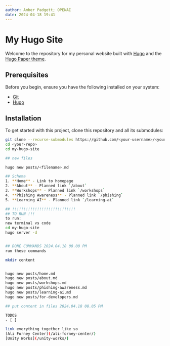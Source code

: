 ```yaml
---
author: Amber Padgett; OPENAI
date: 2024-04-18 19:41
---
```


# My Hugo Site

Welcome to the repository for my personal website built with [Hugo](https://gohugo.io/) and the [Hugo Paper theme](https://github.com/nanxiaobei/hugo-paper).

## Prerequisites

Before you begin, ensure you have the following installed on your system:
- [Git](https://git-scm.com/)
- [Hugo](https://gohugo.io/getting-started/installing/)

## Installation

To get started with this project, clone this repository and all its submodules:

```bash
git clone --recurse-submodules https://github.com/<your-username>/<your-repo>.git
cd <your-repo>
cd my-hugo-site

## new files

hugo new posts/<filename>.md

## Schema
1. **Home** - Link to homepage
2. **About** - Planned link `/about`
3. **Workshops** - Planned link `/workshops`
4. **Phishing Awareness** - Planned link `/phishing`
5. **Learning AI** - Planned link `/learning-ai`

## !!!!!!!!!!!!!!!!!!!!!!!!!!!!
## TO RUN !!!
to run:
new terminal vs code
cd my-hugo-site
hugo server -d 


## DONE COMMANDS 2024.04.18 08.00 PM 
run these commands

mkdir content


hugo new posts/home.md
hugo new posts/about.md
hugo new posts/workshops.md
hugo new posts/phishing-awareness.md
hugo new posts/learning-ai.md
hugo new posts/for-developers.md

## put content in files 2024.04.18 08.05 PM 

TODOS
- [ ] 

link everything together like so
[Ali Forney Center](/ali-forney-center/)
[Unity Works](/unity-works/)
